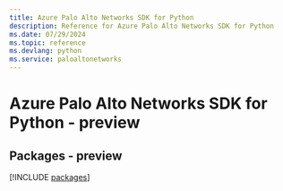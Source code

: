 ```yaml
---
title: Azure Palo Alto Networks SDK for Python
description: Reference for Azure Palo Alto Networks SDK for Python
ms.date: 07/29/2024
ms.topic: reference
ms.devlang: python
ms.service: paloaltonetworks
---
```

# Azure Palo Alto Networks SDK for Python - preview
## Packages - preview
[!INCLUDE [packages](palo-alto-networks-index.md)]